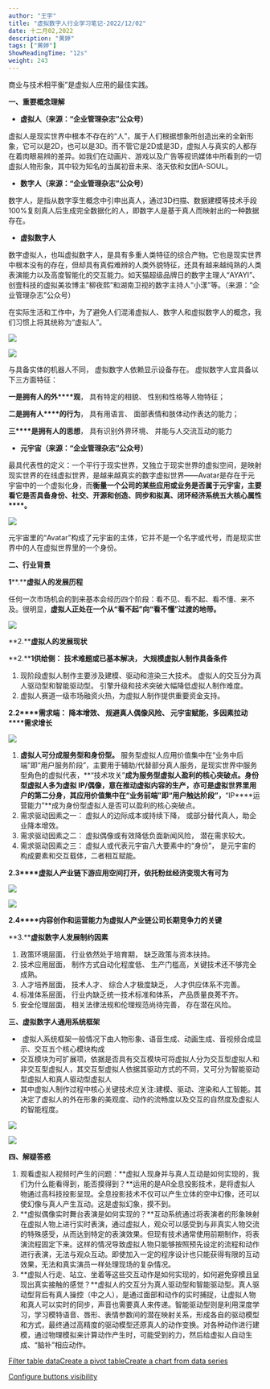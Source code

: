 ```yaml
---
author: "王宇"
title: "虚拟数字人行业学习笔记-2022/12/02"
date: 十二月02,2022
description: "黄婷"
tags: ["黄婷"]
ShowReadingTime: "12s"
weight: 243
---
```

商业与技术相平衡”是虚拟人应用的最佳实践。

**一、重要概念理解**

  

*   **虚拟人（来源：“企业管理杂志”公众号）**

虚拟人是现实世界中根本不存在的“人”，属于人们根据想象所创造出来的全新形象，它可以是2D，也可以是3D。而不管它是2D或是3D，虚拟人与真实的人都存在着肉眼易辨的差异。如我们在动画片、游戏以及广告等视讯媒体中所看到的一切虚拟人物形象，其中较为知名的当属初音未来、洛天依和女团A-SOUL。

  

*   **数字人（来源：“企业管理杂志”公众号）**

数字人，是指从数字孪生概念中引申出真人，通过3D扫描、数据建模等技术手段100%复刻真人后生成完全数据化的人，即数字人是基于真人而映射出的一种数据存在。

  

*   **虚拟数字人**

数字虚拟人，也叫虚拟数字人，是具有多重人类特征的综合产物。它也是现实世界中根本没有的存在，但却具有真假难辨的人类外貌特征，还具有越来越纯熟的人类表演能力以及高度智能化的交互能力。如天猫超级品牌日的数字主理人“AYAYI”、创壹科技的虚拟美妆博主“柳夜熙”和湖南卫视的数字主持人“小漾”等。（来源：“企业管理杂志”公众号）

在实际生活和工作中，为了避免人们混淆虚拟人、数字人和虚拟数字人的概念，我们习惯上将其统称为“虚拟人”。

![](/download/attachments/91141061/image2022-12-2_18-18-12.png?version=1&modificationDate=1669976287791&api=v2)

![](/download/attachments/91141061/image2022-12-2_18-18-22.png?version=1&modificationDate=1669976300507&api=v2)

与具备实体的机器人不同， 虚拟数字人依赖显示设备存在。 虚拟数字人宜具备以下三方面特征：

**一是拥有人的外****观**， 具有特定的相貌、 性别和性格等人物特征；

**二是拥有人****的行为**， 具有用语言、 面部表情和肢体动作表达的能力；

**三****是拥有人的思想**， 具有识别外界环境、 并能与人交流互动的能力

  

*   **元宇宙（来源：“企业管理杂志”公众号）**

最具代表性的定义：一个平行于现实世界，又独立于现实世界的虚拟空间，是映射现实世界的在线虚拟世界，是越来越真实的数字虚拟世界——Avatar是存在于元宇宙中的一个虚拟化身，而**衡量一个公司的某些应用或业务是否属于元宇宙，主要看它是否具备身份、社交、开源和创造、同步和拟真、闭环经济系统五大核心属性****。**

**![](/download/attachments/91141061/image2022-12-2_18-18-40.png?version=1&modificationDate=1669976316981&api=v2)**

元宇宙里的“Avatar”构成了元宇宙的主体，它并不是一个名字或代号，而是现实世界中的人在虚拟世界里的一个身份。

  

**二、行业背景**

**1****.****虚拟人的发展历程**

任何一次市场机会的到来基本会经历四个阶段：看不见、看不起、看不懂、来不及。很明显，**虚拟人正处在一个从“看不起”向“看不懂”过渡的地带。**

![](/download/attachments/91141061/image2022-12-2_18-19-7.png?version=1&modificationDate=1669976345171&api=v2)

**2.****虚拟人的发展现状**

**2.****1供给侧：** **技术难题或已基本解决， 大规模虚拟人制作具备条件**

1.  现阶段虚拟人制作主要涉及建模、驱动和渲染三大技术。 虚拟人的交互分为真人驱动型和智能驱动型。 引擎升级和技术突破大幅降低虚拟人制作难度。
2.  虚拟人赛道一级市场融资火热，为虚拟人制作提供重要资金支持。

  

**2.2****需求端：** **降本增效、 规避真人偶像风险、 元宇宙赋能，多因素拉动****需求增长**

![](/download/attachments/91141061/image2022-12-2_18-19-48.png?version=1&modificationDate=1669976385620&api=v2)

1.  **虚拟人可分成服务型和身份型。** 服务型虚拟人应用价值集中在“业务中后端”即“用户服务阶段”，主要用于辅助/代替部分真人服务，是现实世界中服务型角色的虚拟代表，**“技术攻关”**成为服务型虚拟人盈利的核心突破点。身份型虚拟人多为虚拟 IP/偶像，意在推动虚拟内容的生产，亦可是虚拟世界里用户的第二分身，其应用价值集中在“业务前端”即“用户触达阶段”，**“IP****运营能力”**成为身份型虚拟人是否可以盈利的核心突破点。
2.  需求驱动因素之一： 虚拟人的边际成本或持续下降， 或部分替代真人，助企业降本增效。
3.  需求驱动因素之二： 虚拟偶像或有效降低负面新闻风险， 潜在需求较大。
4.  需求驱动因素之三： 虚拟人或代表元宇宙八大要素中的“身份”， 是元宇宙的构成要素和交互载体，二者相互赋能。

**2.3****虚拟人产业链下游应用空间打开，依托粉丝经济变现大有可为**

![](/download/attachments/91141061/image2022-12-2_18-20-30.png?version=1&modificationDate=1669976427531&api=v2)

![](/download/attachments/91141061/image2022-12-2_18-20-49.png?version=1&modificationDate=1669976446078&api=v2)

**2.4****内容创作和运营能力为虚拟人产业链公司长期竞争力的关键**

  

**3.****虚拟数字人发展制约因素**

1.  政策环境层面， 行业依然处于培育期， 缺乏政策与资本扶持。
2.  技术应用层面， 制作方式自动化程度低、 生产门槛高，关键技术还不够完全成熟。
3.  人才培养层面， 技术人才、 综合人才极度缺乏， 人才供应体系不完善。
4.  标准体系层面， 行业内缺乏统一技术标准和体系， 产品质量良莠不齐。
5.  安全伦理层面， 相关法律法规和伦理规范尚待完善， 存在潜在风险。

  

**三、虚拟数字人通用系统框架**

*    虚拟人系统框架一般情况下由人物形象、语音生成、动画生成、音视频合成显示、交互五个核心模块构成
*   交互模块为可扩展项，依据是否具有交互模块可将虚拟人分为交互型虚拟人和非交互型虚拟人，其交互型虚拟人依据其驱动方式的不同，又可分为智能驱动型虚拟人和真人驱动型虚拟人
*   其中虚拟人制作过程中核心关键技术应关注:建模、驱动、渲染和人工智能。其决定了虚拟人的外在形象的美观度、动作的流畅度以及交互的自然度及虚拟人的智能程度。

![](/download/attachments/91141061/image2022-12-2_18-21-20.png?version=1&modificationDate=1669976476017&api=v2)

![](/download/attachments/91141061/image2022-12-2_18-21-29.png?version=1&modificationDate=1669976485118&api=v2)

  

**四、解疑答惑**

1.  观看虚拟人视频时产生的问题：**虚拟人现身并与真人互动是如何实现的，我们为什么能看得到，能否摸得到？**运用的是AR全息投影技术，是将虚拟人物通过高科技投影呈现。全息投影技术不仅可以产生立体的空中幻像，还可以使幻像与真人产生互动。这是虚拟幻象，摸不到。
2.  **虚拟偶像实时舞台表演是如何实现的？**互动系统通过将表演者的形象映射在虚拟人物上进行实时表演，通过虚拟人，观众可以感受到与非真实人物交流的特殊感受，从而达到特定的表演效果。但现有技术通常使用前期制作，将表演流程固定下来。这样的情况导致虚拟人物只能够按照预先设定的流程和动作进行表演，无法与观众互动。即使加入一定的程序设计也只能获得有限的互动效果，无法和真实演员一样处理现场的复杂情况。
3.  **虚拟人行走、站立、坐着等这些交互动作是如何实现的，如何避免穿模且呈现出真实接触的感觉？**虚拟人的交互分为真人驱动型和智能驱动型。真人驱动型背后有真人操控（中之人），是通过面部和动作的实时捕捉，让虚拟人物和真人可以实时的同步，声音也需要真人来传递。智能驱动型则是利用深度学习，学习模特语音、唇形、表情参数间的潜在映射关系，形成各自的驱动模型和方式，最终通过高精度的驱动模型还原真人的动作变换。对各种动作进行建模，通过物理模拟来计算动作产生时，可能受到的力，然后给虚拟人自动生成、“脑补”相应动作。

[Filter table data](#)[Create a pivot table](#)[Create a chart from data series](#)

[Configure buttons visibility](/users/tfac-settings.action)